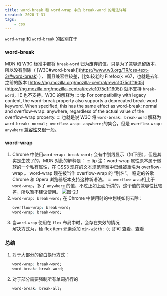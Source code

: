 ```yaml
---
title: word-break 和 word-wrap 中的 break-word 的用法详解
created: 2020-7-31
tags:
    - css
---
```

`word-wrap` 和 `word-break` 的区别在于
### word-break
MDN 和 W3C 标准中都将 `break-word` 归为废弃的值，只是为了兼容遗留版本，所以没有删除（ [W3C#word-break]](https://www.w3.org/TR/css-text-3/#word-break) ），
而且兼容性较差，比如较老的 Firefox(< v67，也就是去年之前的版本 [https://hg.mozilla.org/mozilla-central/rev/c1075c1f1605](https://hg.mozilla.org/mozilla-central/rev/c1075c1f1605)) 就不支持 `break-word`，IE 也不支持。W3C 的解释为
  ::: tip
  For compatibility with legacy content, the word-break property also supports a deprecated break-word keyword. When specified, this has the same effect as word-break: normal and overflow-wrap: anywhere, regardless of the actual value of the overflow-wrap property.
  ::: 
也就是说 W3C 将 `word-break: break-word` 解释为 `word-break: normal; overflow-wrap: anywhere;`的集合，但是 `overflow-wrap: anywhere` [兼容性](https://caniuse.com/#search=overflow-wrap)又很一般。
### word-wrap
1. Chrome 中使用`word-wrap: break-word;` 会有中划线显示（如下图），但是其实是生效了的，MDN 对此的解释是：
    ::: tip
    注：word-wrap 属性原本属于微软的一个私有属性，在 CSS3 现在的文本规范草案中已经被重名为 overflow-wrap 。 word-wrap 现在被当作 overflow-wrap 的 “别名”。 稳定的谷歌 Chrome 和 Opera 浏览器版本支持这种新语法。
    :::
    `overflow-wrap`相比于`word-wrap`，多了 `anywhere` 的值，不过正如上面所讲的，这个值的兼容性比较差，所以暂不建议使用。 
    ![图-2.1](https://qiniu.yasinchan.com/image/0acce773267861595f8ffb057ad71d68.png)   
2. `word-wrap: break-word;` 在 Chrome 中使用时的中划线如何去除：
    ```css
    overflow-wrap: break-word;
    word-wrap: break-word;
    ```
3. 当`word-wrap` 使用在 `flex` 布局中时，会存在失效的情况  
    解决方式为，给 flex item 元素添加 `min-width: 0;` 即可 [查看](https://stackoverflow.com/questions/47820826/word-wrap-in-flexbox-is-not-respecting-100-width-limit)、[查看](https://stackoverflow.com/questions/36150458/flex-item-overflows-container-due-to-long-word-even-after-using-word-wrap)
### 总结
1. 对于大部分的留白换行方式：
    ```css
    word-wrap: break-word;
    word-break: break-word;
    ```
2. 对于部分需要强制所有单词折行的
    ```css
    word-break: break-all;
    ```